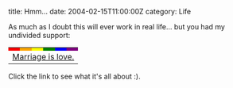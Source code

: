 title: Hmm…
date: 2004-02-15T11:00:00Z
category: Life

As much as I doubt this will ever work in real life… but you had my undivided support:

<center><table width="50%" cellspacing="0" cellpadding="0"><tr><td width="16.67%" bgcolor="red"> </td><td width="16.67%" bgcolor="orange"> </td><td width="16.67%" bgcolor="yellow"> </td><td width="16.67%" bgcolor="green"> </td><td width="16.67%" bgcolor="blue"> </td><td width="16.67%" bgcolor="purple"> </td></tr><tr><td colspan="6" align="center"><a href="http://www.livejournal.com/users/shared_boxers/578528.html">Marriage is love.</a></td></tr></table></center>

Click the link to see what it's all about :).
